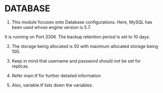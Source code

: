 # DATABASE

1. This module focuses onto Database configurations. Here, MySQL has been used whose engine version is 5.7.

It is running on Port 3306. The backup retention period is set to 10 days.

2. The storage being allocated is 50 with maximum allocated storage being 100.

3. Keep in mind that username and password should not be set for replicas.

4. Refer main.tf for further detailed information

5. Also, variable.tf lists down the variables.

